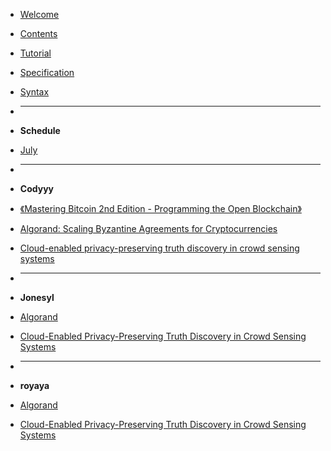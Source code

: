 - [Welcome](/README.md)
- [Contents](/SUMMARY.md)
- [Tutorial](/Tutorial.md)
- [Specification](/Specification.md)
- [Syntax](/Syntax.md)

- <hr>
- **Schedule**
- [July](schedule/July.md)

- <hr>
- **Codyyy**
- [《Mastering Bitcoin 2nd Edition - Programming the Open Blockchain》](/cody/Mastering-Bitcoin-2nd-Edition-Programming-the-Open-Blockchain.md)
- [Algorand: Scaling Byzantine Agreements for Cryptocurrencies](/cody/Algorand-Scaling-Byzantine-Agreements-for-Cryptocurrencies.md)
- [Cloud-enabled privacy-preserving truth discovery in crowd sensing systems](/cody/Cloud-enabled-privacy-preserving-truth-discovery-in-crowd-sensing-systems.md)


- <hr>

- **Jonesyl**

- [Algorand](/jonesyl/Algorand.md)

- [Cloud-Enabled Privacy-Preserving Truth Discovery in Crowd Sensing Systems](/jonesyl/PPTD.md)

  



- <hr>
- **royaya**

- [Algorand](/jonesyl/Algorand.md)

- [Cloud-Enabled Privacy-Preserving Truth Discovery in Crowd Sensing Systems](/jonesyl/PPTD.md)

